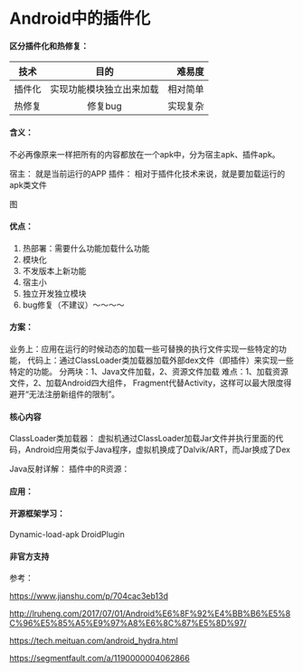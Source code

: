 # Android中的插件化

#### 区分插件化和热修复：
技术|目的|难易度
---|:--:|---:
插件化|实现功能模块独立出来加载|相对简单
热修复|修复bug|实现复杂


#### 含义：
不必再像原来一样把所有的内容都放在一个apk中，分为宿主apk、插件apk。

宿主： 就是当前运行的APP
插件： 相对于插件化技术来说，就是要加载运行的apk类文件

图

#### 优点：
1. 热部署：需要什么功能加载什么功能
2. 模块化
3. 不发版本上新功能
4. 宿主小
5. 独立开发独立模块
6. bug修复（不建议）～～～～


#### 方案：
业务上：应用在运行的时候动态的加载一些可替换的执行文件实现一些特定的功能，
代码上：通过ClassLoader类加载器加载外部dex文件（即插件）来实现一些特定的功能。
分两块：1、Java文件加载，2、资源文件加载
难点：1、加载资源文件，2、加载Android四大组件，
Fragment代替Activity，这样可以最大限度得避开“无法注册新组件的限制”。



#### 核心内容
ClassLoader类加载器：
虚拟机通过ClassLoader加载Jar文件并执行里面的代码，Android应用类似于Java程序，虚拟机换成了Dalvik/ART，而Jar换成了Dex

Java反射详解：
插件中的R资源：


#### 应用：



#### 开源框架学习：
Dynamic-load-apk
DroidPlugin


#### 非官方支持

参考：

https://www.jianshu.com/p/704cac3eb13d


http://lruheng.com/2017/07/01/Android%E6%8F%92%E4%BB%B6%E5%8C%96%E5%85%A5%E9%97%A8%E6%8C%87%E5%8D%97/

https://tech.meituan.com/android_hydra.html

https://segmentfault.com/a/1190000004062866